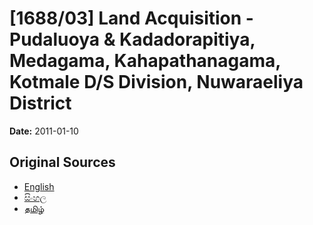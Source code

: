 # [1688/03] Land Acquisition - Pudaluoya & Kadadorapitiya, Medagama, Kahapathanagama, Kotmale D/S Division, Nuwaraeliya District

**Date:** 2011-01-10

## Original Sources

- [English](https://documents.gov.lk/view/extra-gazettes/2011/1/1688-03_E.pdf)
- [සිංහල](https://documents.gov.lk/view/extra-gazettes/2011/1/1688-03_S.pdf)
- [தமிழ்](https://documents.gov.lk/view/extra-gazettes/2011/1/1688-03_T.pdf)
